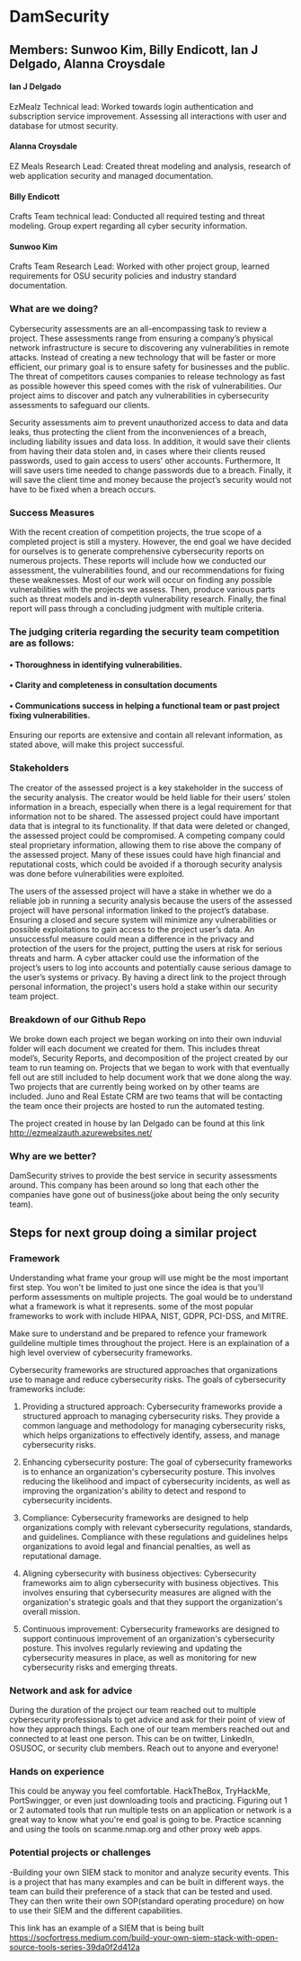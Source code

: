 # DamSecurity
## Members: Sunwoo Kim, Billy Endicott, Ian J Delgado, Alanna Croysdale

#### Ian J Delgado
EzMealz Technical lead: Worked towards login authentication and subscription service improvement. Assessing all interactions with user and database for utmost security.

#### Alanna Croysdale
EZ Meals Research Lead: Created threat modeling and analysis, research of web application security and managed documentation. 

#### Billy Endicott
Crafts Team technical lead: Conducted all required testing and threat modeling. Group expert regarding all cyber security information. 

#### Sunwoo Kim
Crafts Team Research Lead: Worked with other project group, learned requirements for OSU security policies and industry standard documentation.


### What are we doing?
Cybersecurity assessments are an all-encompassing task to review a project. These assessments range from ensuring a company’s physical network infrastructure is secure to discovering any vulnerabilities in remote attacks. Instead of creating a new technology that will be faster or more efficient, our primary goal is to ensure safety for businesses and the public. The threat of competitors causes companies to release technology as fast as possible however this speed comes with the risk of vulnerabilities. Our project aims to discover and patch any vulnerabilities in cybersecurity assessments to safeguard our clients.

Security assessments aim to prevent unauthorized access to data and data leaks, thus protecting the client from the inconveniences of a breach, including liability issues and data loss. In addition, it would save their clients from having their data stolen and, in cases where their clients reused passwords, used to gain access to users’ other accounts.  Furthermore, It will save users time needed to change passwords due to a breach. Finally, it will save the client time and money because the project’s security would not have to be fixed when a breach occurs.

### Success Measures

With the recent creation of competition projects, the true scope of a completed project is still a mystery. However, the end goal we have decided for ourselves is to generate comprehensive cybersecurity reports on numerous projects. These reports will include how we conducted our assessment, the vulnerabilities found, and our recommendations for fixing these weaknesses. Most of our work will occur on finding any possible vulnerabilities with the projects we assess. Then, produce various parts such as threat models and in-depth vulnerability research. Finally, the final report will pass through a concluding judgment with multiple criteria.

### The judging criteria regarding the security team competition are as follows:
#### •	Thoroughness in identifying vulnerabilities.
#### •	Clarity and completeness in consultation documents
#### •	Communications success in helping a functional team or past project fixing vulnerabilities.

Ensuring our reports are extensive and contain all relevant information, as stated above, will make this project successful.

### Stakeholders

The creator of the assessed project is a key stakeholder in the success of the security analysis. The creator would be held liable for their users’ stolen information in a breach, especially when there is a legal requirement for that information not to be shared. The assessed project could have important data that is integral to its functionality. If that data were deleted or changed, the assessed project could be compromised. A competing company could steal proprietary information, allowing them to rise above the company of the assessed project. Many of these issues could have high financial and reputational costs, which could be avoided if a thorough security analysis was done before vulnerabilities were exploited.

The users of the assessed project will have a stake in whether we do a reliable job in running a security analysis because the users of the assessed project will have personal information linked to the project’s database. Ensuring a closed and secure system will minimize any vulnerabilities or possible exploitations to gain access to the project user’s data. An unsuccessful measure could mean a difference in the privacy and protection of the users for the project, putting the users at risk for serious threats and harm. A cyber attacker could use the information of the project’s users to log into accounts and potentially cause serious damage to the user’s systems or privacy. By having a direct link to the project through personal information, the project's users hold a stake within our security team project.


### Breakdown of our Github Repo

We broke down each project we began working on into their own induvial folder will each document we created for them. This includes threat model’s, Security Reports, and decomposition of the project created by our team to run teaming on. Projects that we began to work with that eventually fell out are still included to help document work that we done along the way. Two projects that are currently being worked on by other teams are included. Juno and Real Estate CRM are two teams that will be contacting the team once their projects are hosted to run the automated testing.

The project created in house by Ian Delgado can be found at this link 
http://ezmealzauth.azurewebsites.net/

### Why are we better?
DamSecurity strives to provide the best service in security assessments around. This company has been around so long that each other the companies have gone out of business(joke about being the only security team).


## Steps for next group doing a similar project

### Framework

Understanding what frame your group will use might be the most important first step. You won't be limited to just one since the idea is that you'll perform assessments on multiple projects. The goal would be to understand what a framework is what it represents. some of the most popular frameworks to work with include HIPAA, NIST, GDPR, PCI-DSS, and MITRE.

Make sure to understand and be prepared to refence your framework guildeline multiple times throughout the project. Here is an explaination of a high level overview of cybersecurity frameworks.

Cybersecurity frameworks are structured approaches that organizations use to manage and reduce cybersecurity risks. The goals of cybersecurity frameworks include:

1. Providing a structured approach: Cybersecurity frameworks provide a structured approach to managing cybersecurity risks. They provide a common language and methodology for managing cybersecurity risks, which helps organizations to effectively identify, assess, and manage cybersecurity risks.

2. Enhancing cybersecurity posture: The goal of cybersecurity frameworks is to enhance an organization's cybersecurity posture. This involves reducing the likelihood and impact of cybersecurity incidents, as well as improving the organization's ability to detect and respond to cybersecurity incidents.

3. Compliance: Cybersecurity frameworks are designed to help organizations comply with relevant cybersecurity regulations, standards, and guidelines. Compliance with these regulations and guidelines helps organizations to avoid legal and financial penalties, as well as reputational damage.

4. Aligning cybersecurity with business objectives: Cybersecurity frameworks aim to align cybersecurity with business objectives. This involves ensuring that cybersecurity measures are aligned with the organization's strategic goals and that they support the organization's overall mission.

5. Continuous improvement: Cybersecurity frameworks are designed to support continuous improvement of an organization's cybersecurity posture. This involves regularly reviewing and updating the cybersecurity measures in place, as well as monitoring for new cybersecurity risks and emerging threats.

### Network and ask for advice

During the duration of the project our team reached out to multiple cybersecurity professionals to get advice and ask for their point of view of how they approach things. Each one of our team members reached out and connected to at least one person. This can be on twitter, LinkedIn, OSUSOC, or security club members. Reach out to anyone and everyone!

### Hands on experience 

This could be anyway you feel comfortable. HackTheBox, TryHackMe, PortSwingger, or even just downloading tools and practicing. Figuring out 1 or 2 automated tools that run multiple tests on an application or network is a great way to know what you're end goal is going to be. Practice scanning and using the tools on scanme.nmap.org and other proxy web apps.

### Potential projects or challenges 

-Building your own SIEM stack to monitor and analyze security events. This is a project that has many examples and can be built in different ways. the team can build their preference of a stack that can be tested and used. They can then write their own SOP(standard operating procedure) on how to use their SIEM and the different capabilities.

This link has an example of a SIEM that is being built 
https://socfortress.medium.com/build-your-own-siem-stack-with-open-source-tools-series-39da0f2d412a

